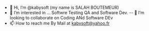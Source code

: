 - 👋 Hi, I’m @kabysoft  (my name is SALAH BOUTEMEUR)
- 👀 I’m interested in ... Softwre Testing QA and Software Dev.
-- 💞️ I’m looking to collaborate on Coding ANd Software DEv
- 📫 How to reach me By Mail at kabysoft@yahoo.fr

<!---
kabysoft/kabysoft is a ✨ special ✨ repository because its `README.md` (this file) appears on your GitHub profile.
You can click the Preview link to take a look at your changes.
--->

